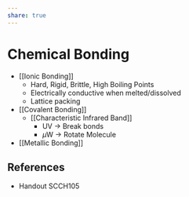 ```yaml
---
share: true
---
```


# Chemical Bonding

- [[Ionic Bonding]]
	- Hard, Rigid, Brittle, High Boiling Points
	- Electrically conductive when melted/dissolved
	- Lattice packing
- [[Covalent Bonding]]
	- [[Characteristic Infrared Band]]
		- UV → Break bonds
		- $\mu$W → Rotate Molecule
- [[Metallic Bonding]]

## References

- Handout SCCH105
